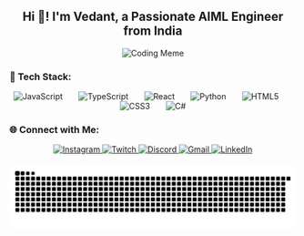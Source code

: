 <h2 align="center">Hi 👋! I'm Vedant, a Passionate AIML Engineer from India</h2>

<div align="center"> 
    <img src="https://user-images.githubusercontent.com/74038190/212748842-9fcbad5b-6173-4175-8a61-521f3dbb7514.gif" style="max-width: 100%; height: auto;" alt="Coding Meme" /> 
</div>

<h3 align="left">🚀 Tech Stack:</h3> 
<div align="center"> 
    <img src="https://cdn.jsdelivr.net/gh/devicons/devicon/icons/javascript/javascript-original.svg" height="40" alt="JavaScript" /> 
    <img width="20" /> 
    <img src="https://cdn.jsdelivr.net/gh/devicons/devicon/icons/typescript/typescript-original.svg" height="40" alt="TypeScript" /> 
    <img width="20" /> 
    <img src="https://cdn.jsdelivr.net/gh/devicons/devicon/icons/react/react-original.svg" height="40" alt="React" /> 
    <img width="20" /> 
    <img src="https://cdn.jsdelivr.net/gh/devicons/devicon/icons/python/python-original.svg" height="40" alt="Python" /> 
    <img width="20" /> 
    <img src="https://cdn.jsdelivr.net/gh/devicons/devicon/icons/html5/html5-original.svg" height="40" alt="HTML5" /> 
    <img width="20" /> 
    <img src="https://cdn.jsdelivr.net/gh/devicons/devicon/icons/css3/css3-original.svg" height="40" alt="CSS3" /> 
    <img width="20" /> 
    <img src="https://cdn.jsdelivr.net/gh/devicons/devicon/icons/csharp/csharp-original.svg" height="40" alt="C#" /> 
</div>

<h3 align="left">🌐 Connect with Me:</h3> 
<div align="center"> 
    <a href="https://instagram.com" target="_blank"> 
        <img src="https://www.instagram.com/vedantulhe/profilecard/?igsh=M3J6dXFmdTFzbjJ2" height="40" alt="Instagram" /> 
    </a> 
    <a href="https://twitch.tv" target="_blank"> 
        <img src="https://www.twitch.tv/vedant_here" height="40" alt="Twitch" /> 
    </a> 
    <a href="https://discord.com" target="_blank"> 
        <img src="https://img.shields.io/static/v1?message=Discord&logo=discord&label=&color=7289DA&logoColor=white&labelColor=&style=for-the-badge" height="40" alt="Discord" /> 
    </a> 
    <a href="mailto:vedant.ulhe.btech2022@sitpune.edu.in" target="_blank"> 
        <img src="https://img.shields.io/static/v1?message=Gmail&logo=gmail&label=&color=D14836&logoColor=white&labelColor=&style=for-the-badge" height="40" alt="Gmail" /> 
    </a> 
    <a href="https://linkedin.com" target="_blank"> 
        <img src="https://www.linkedin.com/in/vedant-ulhe-5a202a285/" height="40" alt="LinkedIn" /> 
    </a> 
</div>

<div align="center" style="margin-top: 20px;"> 
    <img src="https://github.com/7oSkaaa/7oSkaaa/blob/output/github-contribution-grid-snake.svg?" alt="Snake Game" style="max-width: 100%; height: auto;" />
</div>
